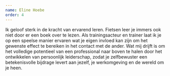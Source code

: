 ```yaml
---
name: Eline Hoebe
order: 4
---
```

Ik geloof sterk in de kracht van ervarend leren. Fietsen leer je immers ook niet door er een boek over te lezen. Als trainingsacteur en trainer laat
ik je op een speelse manier ervaren wat je eigen invloed kan zijn om het gewenste effect te bereiken in het contact met de ander. Wat mij drijft is om
het volledige potentieel van een professional naar boven te halen door het ontwikkelen van persoonlijk leiderschap, zodat je zelfbewuster een
betekenisvolle bijdrage levert aan jezelf, je werkomgeving en de wereld om je heen.
